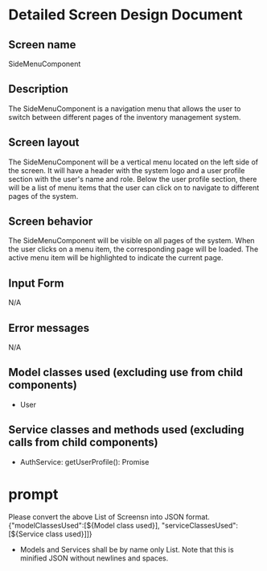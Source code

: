 # Detailed Screen Design Document

## Screen name
SideMenuComponent

## Description
The SideMenuComponent is a navigation menu that allows the user to switch between different pages of the inventory management system.

## Screen layout
The SideMenuComponent will be a vertical menu located on the left side of the screen. It will have a header with the system logo and a user profile section with the user's name and role. Below the user profile section, there will be a list of menu items that the user can click on to navigate to different pages of the system.

## Screen behavior
The SideMenuComponent will be visible on all pages of the system. When the user clicks on a menu item, the corresponding page will be loaded. The active menu item will be highlighted to indicate the current page.

## Input Form
N/A

## Error messages
N/A

## Model classes used (excluding use from child components)
- User

## Service classes and methods used (excluding calls from child components)
- AuthService: getUserProfile(): Promise<User>

# prompt
Please convert the above List of Screensn into JSON format.
{"modelClassesUsed":[${Model class used}], "serviceClassesUsed":[${Service class used}]]}
* Models and Services shall be by name only List.
Note that this is minified JSON without newlines and spaces.
